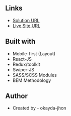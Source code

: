 

## Links

- [Solution URL](https://www.frontendmentor.io/challenges/ecommerce-product-page-UPsZ9MJp6)
- [Live Site URL](https://simple-landing-page-drab.vercel.app/)

## Built with

- Mobile-first (Layout)
- React-JS
- Redux/toolkit
- Swiper-JS
- SASS/SCSS Modules
- BEM Methodology

## Author

- Created by - okayda-jhon
